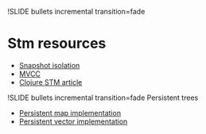 !SLIDE bullets incremental transition=fade

# Stm resources

* [Snapshot isolation](http://en.wikipedia.org/wiki/Snapshot_isolation)
* [MVCC](http://en.wikipedia.org/wiki/Multiversion_concurrency_control)
* [Clojure STM article](http://java.ociweb.com/mark/stm/article.html)

!SLIDE bullets incremental transition=fade
Persistent trees

* [Persistent map implementation](http://blog.higher-order.net/2009/09/08/understanding-clojures-persistenthashmap-deftwice/)
* [Persistent vector implementation](http://blog.higher-order.net/2009/02/01/understanding-clojures-persistentvector-implementation/)
